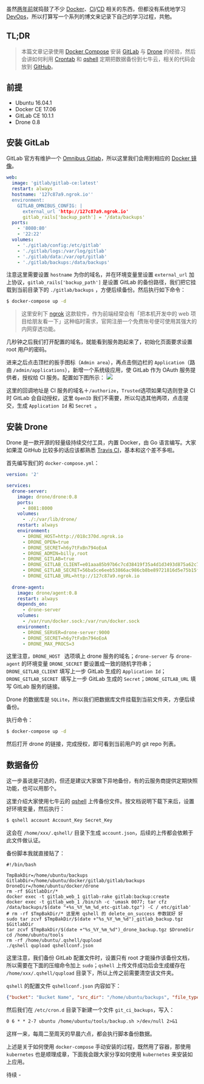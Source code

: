 虽然[两年前](https://gist.github.com/KennethMa/2ce20178820c2a696b8f)就捣鼓了不少 [Docker](https://www.docker.com/what-docker)、[CI](https://zh.wikipedia.org/wiki/%E6%8C%81%E7%BA%8C%E6%95%B4%E5%90%88)/[CD](https://zh.wikipedia.org/wiki/%E6%8C%81%E7%BA%8C%E4%BA%A4%E4%BB%98) 相关的东西，但都没有系统地学习 [DevOps](https://zh.wikipedia.org/wiki/DevOps)，所以打算写一个系列的博文来记录下自己的学习过程，共勉。

## TL;DR
> 本篇文章记录使用 [Docker Compose](https://docs.docker.com/compose/overview/) 安装 [GitLab](https://docs.gitlab.com/omnibus/README.html) 与 [Drone](http://docs.drone.io/zh/) 的经验，然后会讲如何利用 [Crontab](http://pubs.opengroup.org/onlinepubs/7908799/xcu/crontab.html) 和 [qshell](https://github.com/qiniu/qshell) 定期把数据备份到七牛云，相关的代码会放到 [GitHub](https://github.com/KennethMa/devops-learning)。

## 前提
* Ubuntu 16.04.1
* Docker CE 17.06
* GitLab CE 10.1.1
* Drone 0.8

## 安装 GitLab
 GitLab 官方有维护一个 [Omnibus Gitlab](https://docs.gitlab.com/omnibus/README.html)，所以这里我们会用到相应的 [Docker 镜像](https://hub.docker.com/r/gitlab/gitlab-ce/)。

``` yml
web:
  image: 'gitlab/gitlab-ce:latest'
  restart: always
  hostname: '127c87a9.ngrok.io''
  environment:
    GITLAB_OMNIBUS_CONFIG: |
      external_url 'http://127c87a9.ngrok.io'
      gitlab_rails['backup_path'] = '/data/backups'
  ports:
    - '8080:80'
    - '22:22'
  volumes:
    - './gitlab/config:/etc/gitlab'
    - './gitlab/logs:/var/log/gitlab'
    - './gitlab/data:/var/opt/gitlab'
    - './gitlab/backups:/data/backups'
```

注意这里需要设置 `hostname` 为你的域名，并在环境变量里设置 `external_url` 加上协议，`gitlab_rails['backup_path']` 是设置 GitLab 的备份路径，我们把它挂载到当前目录下的 `./gitlab/backups` ，方便后续备份。然后执行如下命令：
``` bash
$ docker-compose up -d
```
> 这里安利下 [ngrok](https://ngrok.com/) 这款软件，作为前端经常会有「把本机开发中的 web 项目给朋友看一下」这种临时需求，官网注册一个免费账号便可使用其强大的内网穿透功能。

几秒钟之后我们打开配置的域名，就能看到服务跑起来了，初始化页面要求设置 root 用户的密码。

进来之后点击顶栏的扳手图标（`Admin area`），再点击侧边栏的 `Application`（路由 `/admin/applications`），新增一个系统级应用，使 GitLab 作为 OAuth 服务提供者，授权给 CI 服务。配置如下图所示：
![](https://ww1.sinaimg.cn/large/006zqIDbgy1fl6ddpysp8j31420lwmzw.jpg)

这里的回调地址是 CI 服务的域名＋`/authorize`，`Trusted`选项如果勾选则登录 CI 时  GitLab 会自动授权，这里 `OpenID` 我们不需要，所以勾选其他两项，点击提交，生成 `Application Id` 和 `Secret `。

## 安装 Drone
Drone 是一款开源的轻量级持续交付工具，内置 Docker，由 Go 语言编写。大家如果混 GitHub 比较多的话应该都熟悉 [Travis CI](https://travis-ci.org/)，基本和这个差不多啦。

首先编写我们的 `docker-compose.yml`：
``` yml
version: '2'

services:
  drone-server:
    image: drone/drone:0.8
    ports:
      - 8081:8000
    volumes:
      - ./:/var/lib/drone/
    restart: always
    environment:
      - DRONE_HOST=http://018c370d.ngrok.io
      - DRONE_OPEN=true
      - DRONE_SECRET=h6y7tFxBn794oEoA
      - DRONE_ADMIN=billy,root
      - DRONE_GITLAB=true
      - DRONE_GITLAB_CLIENT=e01aaa85b97b6c7cd38419f35a4d1d3493d875a62c7437579f394c3764854ef2
      - DRONE_GITLAB_SECRET=56ba5ce6eeb53866ac986cb8be89721816d5e75b15f8c520b8346afd6f3a0628
      - DRONE_GITLAB_URL=http://127c87a9.ngrok.io
  
  drone-agent:
    image: drone/agent:0.8
    restart: always
    depends_on:
      - drone-server
    volumes:
      - /var/run/docker.sock:/var/run/docker.sock
    environment:
      - DRONE_SERVER=drone-server:9000
      - DRONE_SECRET=h6y7tFxBn794oEoA
      - DRONE_MAX_PROCS=3
```

这里注意，`DRONE_HOST ` 选项填上 drone 服务的域名；`drone-server` 与 `drone-agent` 的环境变量 `DRONE_SECRET` 要设置成一致的随机字符串；`DRONE_GITLAB_CLIENT` 填写上一步 GitLab 生成的 `Application Id`；`DRONE_GITLAB_SECRET `填写上一步 GitLab 生成的 `Secret`；`DRONE_GITLAB_URL` 填写 GitLab 服务的链接。

Drone 的数据库是 `SQLite`，所以我们把数据库文件挂载到当前文件夹，方便后续备份。

执行命令：
``` bash
$ docker-compose up -d
```

然后打开 drone 的链接，完成授权，即可看到当前用户的 git repo 列表。

## 数据备份
这一步虽说是可选的，但还是建议大家做下异地备份，有的云服务商提供定期快照功能，也可以用那个。

这里介绍大家使用七牛云的 [qshell](https://github.com/qiniu/qshell) 上传备份文件。按文档说明下载下来后，设置好环境变量，然后执行：
``` bash
$ qshell account Account_Key Secret_Key
```
这会在 `/home/xxx/.qshell/` 目录下生成 `account.json`，后续的上传都会依赖于此文件做认证。

备份脚本我就直接贴了：
``` shell
#!/bin/bash

TmpBakDir=/home/ubuntu/backups
GitlabDir=/home/ubuntu/docker/gitlab/gitlab/backups
DroneDir=/home/ubuntu/docker/drone
rm -rf $GitlabDir/*
docker exec -t gitlab_web_1 gitlab-rake gitlab:backup:create
docker exec -t gitlab_web_1 /bin/sh -c 'umask 0077; tar cfz /data/backups/$(date "+%s_%Y_%m_%d_etc-gitlab.tgz") -C / etc/gitlab'
# rm -rf $TmpBakDir/* 这里用 qshell 的 delete_on_success 参数就好 好
sudo tar zcvf $TmpBakDir/$(date +"%s_%Y_%m_%d")_gitlab_backup.tgz $GitlabDir
tar zcvf $TmpBakDir/$(date +"%s_%Y_%m_%d")_drone_backup.tgz $DroneDir
cd /home/ubuntu/tools
rm -rf /home/ubuntu/.qshell/qupload
./qshell qupload qshellconf.json
```

这里注意，我们备份 GitLab 配置文件时，设置只有 root 才能操作该备份文档，所以需要在下面的压缩命令加上 `sudo`；`qshell` 上传文件成功后会生成缓存在 `/home/xxx/.qshell/qupload` 目录下，所以上传之前需要清空该文件夹。

`qshell` 的配置文件 `qshellconf.json` 内容如下：
``` json
{"bucket": "Bucket Name", "src_dir": "/home/ubuntu/backups", "file_type": 1, "delete_on_success": true}
```

然后我们在 `/etc/cron.d` 目录下新建一个文件 `git_ci_backups`，写入：
``` txt
0 6 * * 2-7 ubuntu /home/ubuntu/tools/backup.sh >/dev/null 2>&1
```

这样一来，每周二至周天的早晨六点，都会执行脚本备份数据。

上述是关于如何使用 `docker-compose` 手动安装的过程，既然用了容器，那使用 `kubernetes` 也是顺理成章，下面我会跟大家分享如何使用 `kubernetes` 来安装如上应用。

待续 -